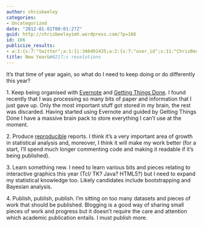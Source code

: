 ```yaml
---
author: chrisbeeley
categories:
- Uncategorized
date: "2012-01-01T00:01:27Z"
guid: http://chrisbeeleyimh.wordpress.com/?p=166
id: 166
publicize_results:
- a:1:{s:7:"twitter";a:1:{i:346491435;a:2:{s:7:"user_id";s:11:"ChrisBeeley";s:7:"post_id";s:18:"153307495744548865";}}}
title: New Year&#8217;s resolutions
---
```


It’s that time of year again, so what do I need to keep doing or do differently this year?

1\. Keep being organised with [Evernote](http://www.evernote.com/) and [Getting Things Done](http://en.wikipedia.org/wiki/Getting_Things_Done). I found recently that I was processing so many bits of paper and information that I just gave up. Only the most important stuff got stored in my brain, the rest was discarded. Having started using Evernote and guided by Getting Things Done I have a massive brain pack to store everything I can’t use at the moment.

2\. Produce [reproducible](http://reproducibleresearch.net/index.php/Main_Page) reports. I think it’s a very important area of growth in statistical analysis and, moreover, I think it will make my work better (for a start, I’ll spend much longer commenting code and making it readable if it’s being published).

3\. Learn something new. I need to learn various bits and pieces relating to interactive graphics this year (Tcl/ TK? Java? HTML5?) but I need to expand my statistical knowledge too. Likely candidates include bootstrapping and Bayesian analysis.

4\. Publish, publish, publish. I’m sitting on too many datasets and pieces of work that should be published. Blogging is a good way of sharing small pieces of work and progress but it doesn’t require the care and attention which academic publication entails. I must publish more.